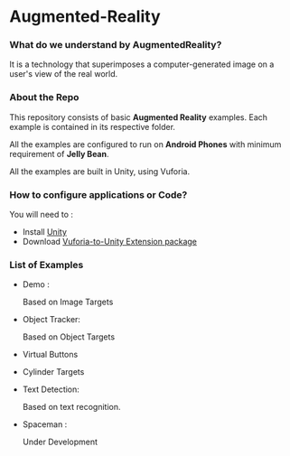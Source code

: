 # Augmented-Reality
### What do we understand by AugmentedReality?
It is a technology that superimposes a computer-generated image on a user's view of the real world.

### About the Repo
This repository consists of basic **Augmented Reality** examples.
Each example is contained in its respective folder.

All the examples are configured to run on **Android Phones** with minimum requirement of **Jelly Bean**.

All the examples are built in Unity, using Vuforia.

### How to configure applications or Code?
You will need to :

  * Install [Unity](https://unity3d.com/get-unity/download)
  * Download [Vuforia-to-Unity Extension package](https://developer.vuforia.com/downloads/sdk)
  
  
### List of Examples

- Demo : 

  Based on Image Targets
 
- Object Tracker:

  Based on Object Targets

- Virtual Buttons

- Cylinder Targets

- Text Detection:

  Based on text recognition.

- Spaceman :
  
  Under Development

